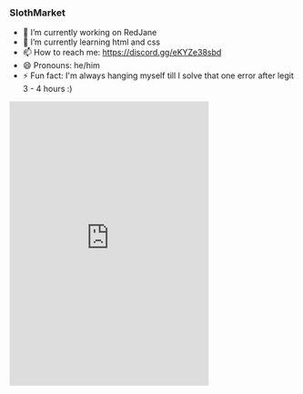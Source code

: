 ### SlothMarket

- 🔭 I’m currently working on RedJane
- 🌱 I’m currently learning html and css
- 📫 How to reach me: https://discord.gg/eKYZe38sbd
- 😄 Pronouns: he/him
- ⚡ Fun fact: I'm always hanging myself till I solve that one error after legit 3 - 4 hours :) 

<iframe src="https://discord.com/widget?id=949368844504428604&theme=dark" width="350" height="500" allowtransparency="true" frameborder="0" sandbox="allow-popups allow-popups-to-escape-sandbox allow-same-origin allow-scripts"></iframe>
